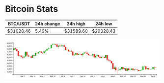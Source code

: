 # Bitcoin Stats

BTC/USDT|24h change|24h high|24h low|
|---|---|---|---|
|$31028.46|5.49%|$31589.60|$29328.43|

<img src="./chart.svg">
